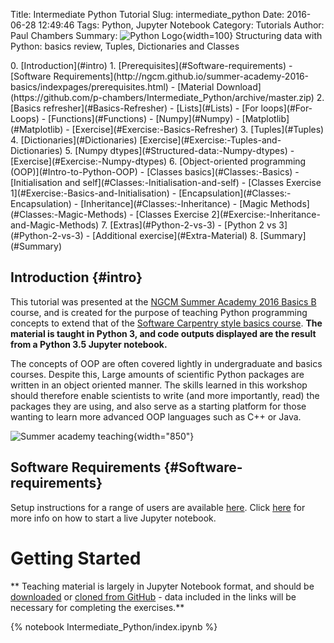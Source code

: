 Title: Intermediate Python Tutorial
Slug: intermediate_python
Date: 2016-06-28 12:49:46
Tags: Python, Jupyter Notebook
Category: Tutorials
Author: Paul Chambers
Summary: ![Python Logo]({filename}/images/Python-logo-notext.png){width=100} Structuring data with Python: basics review, Tuples, Dictionaries and Classes

<!-- The contents box (auto generation with [TOC] mdextension didn't extract ipython notebook headings) -->
<div class="toc" markdown="1">
0. [Introduction](#intro)
1. [Prerequisites](#Software-requirements)
	- [Software Requirements](http://ngcm.github.io/summer-academy-2016-basics/indexpages/prerequisites.html)
	- [Material Download](https://github.com/p-chambers/Intermediate_Python/archive/master.zip)
2. [Basics refresher](#Basics-Refresher)
	- [Lists](#Lists)
	- [For loops](#For-Loops)
    - [Functions](#Functions)
    - [Numpy](#Numpy)
    - [Matplotlib](#Matplotlib)
    - [Exercise](#Exercise:-Basics-Refresher)
3. [Tuples](#Tuples)
4. [Dictionaries](#Dictionaries)
	[Exercise](#Exercise:-Tuples-and-Dictionaries)
5. [Numpy dtypes](#Structured-data:-Numpy-dtypes)
	- [Exercise](#Exercise:-Numpy-dtypes)
6. [Object-oriented programming (OOP)](#Intro-to-Python-OOP)
	- [Classes basics](#Classes:-Basics)
	- [Initialisation and self](#Classes:-Initialisation-and-self)
	- [Classes Exercise 1](#Exercise:-Basics-and-Initialisation)
	- [Encapsulation](#Classes:-Encapsulation)
	- [Inheritance](#Classes:-Inheritance)
	- [Magic Methods](#Classes:-Magic-Methods)
	- [Classes Exercise 2](#Exercise:-Inheritance-and-Magic-Methods)
7. [Extras](#Python-2-vs-3)
	- [Python 2 vs 3](#Python-2-vs-3)
	- [Additional exercise](#Extra-Material)
8. [Summary](#Summary)

</div>

<!-- End contents box -->

Introduction   {#intro}
------------

This tutorial was presented at the [NGCM Summer Academy 2016 Basics B](http://www.ngcm.soton.ac.uk/summer-academy/basics.html) course, and is created for the purpose of teaching Python programming concepts to extend that of the [Software Carpentry style basics course](https://github.com/softwaresaved/NGCMGSoton-2015-06-21). **The material is taught in Python 3, and code outputs displayed are the result from a Python 3.5 Jupyter notebook.**

The concepts of OOP are often covered lightly in undergraduate and basics courses. Despite this, Large amounts of scientific Python packages are written in an object oriented manner. The skills learned in this workshop should therefore enable scientists to write (and more importantly, read) the packages they are using, and also serve as a starting platform for those wanting to learn more advanced OOP languages such as C++ or Java.

![Summer academy teaching]({filename}/images/28-06-16_summer_academy_python.jpg){width="850"}

Software Requirements    {#Software-requirements}
---------------------

Setup instructions for a range of users are available [here](http://ngcm.github.io/summer-academy-2016-basics/indexpages/prerequisites.html). Click [here](http://jupyter-notebook-beginner-guide.readthedocs.io/en/latest/execute.html) for more info on how to start a live Jupyter notebook.

# Getting Started

** Teaching material is largely in Jupyter Notebook format, and should be [downloaded](https://github.com/p-chambers/Intermediate_Python/archive/master.zip) or [cloned from GitHub](https://github.com/p-chambers/Intermediate_Python) - data included in the links will be necessary for completing the exercises.**

{% notebook Intermediate_Python/index.ipynb %}
